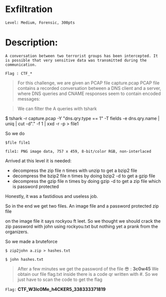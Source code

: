 #  Exfiltration
```
Level: Medium, Forensic, 300pts 
```

# Description: 
```
A conversation between two terrorist groups has been intercepted. It is possible that very sensitive data was transmitted during the communication.

Flag : CTF_*

```

>For this challenge, we are given an PCAP file capture.pcap 
PCAP file contains a recorded conversation between a DNS client and a server, where DNS queries and CNAME responses seem to contain encoded messages:

>We can filter the A queries with tshark 

$ tshark -r capture.pcap -Y "dns.qry.type == 1" -T fields -e dns.qry.name | uniq | cut -d"." -f 1 | xxd -r -p  > file1

So we do 

`$file file1`
```
file1: PNG image data, 757 x 459, 8-bit/color RGB, non-interlaced
```

Arrived at this level it is needed:
* decompress the zip file n times with unzip to get a bzip2 file  
* decompress the bzip2 file n times by doing bzip2 -d to get a gzip file 
* decompress the gzip file n times by doing gzip -d to get a zip file which is password protected 

Honestly, it was a fastidious and useless job.  

So in the end we get two files. An image file and a password protected zip file  

on the image file it says rockyou ft leet. So we thought we should crack the zip password with john using rockyou.txt but nothing yet a prank from the organizers. 

So we made a bruteforce 

`$ zip2john a.zip > hashes.txt `

`$ john hashes.txt` 

>After a few minutes we get the password of the file 😎 : **3c0w45**
We obtain our file flag.txt inside there is a code qr written with #. So we just have to scan the code to get the flag 

```Flag:``` **CTF_W3lc0Me_h4CKER5_338333371819**
